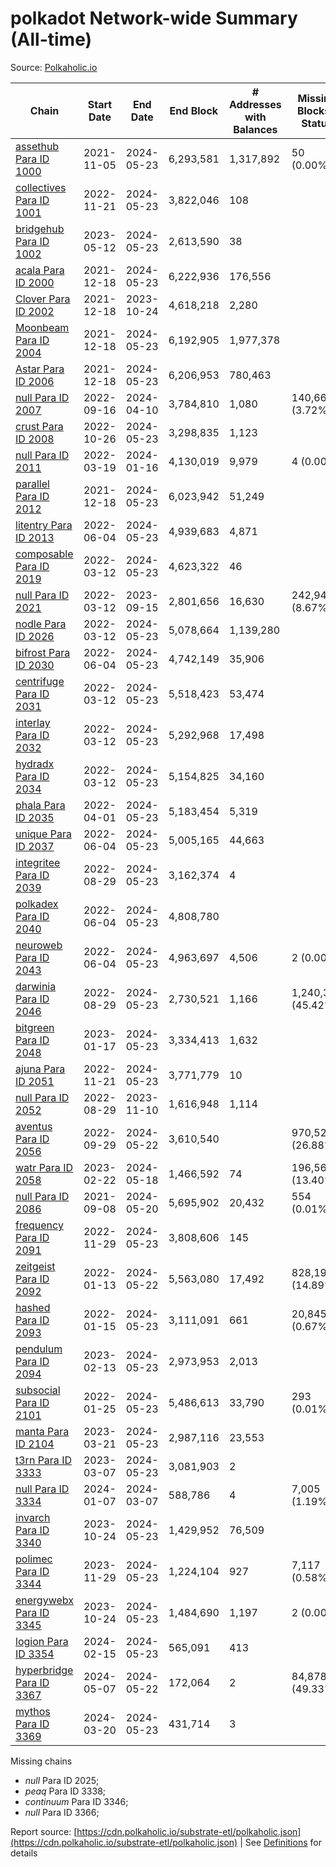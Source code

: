 # polkadot Network-wide Summary (All-time)

Source: [Polkaholic.io](https://polkaholic.io)


| Chain            | Start Date | End Date | End Block | # Addresses with Balances | Missing Blocks / Status |
| ---------------- | ---------- | ---------| --------- | ------------------------- | ----------------------- |
| [assethub Para ID 1000](/polkadot/1000-assethub) | 2021-11-05 | 2024-05-23 | 6,293,581 |  1,317,892 | 50 (0.00%)  |
| [collectives Para ID 1001](/polkadot/1001-collectives) | 2022-11-21 | 2024-05-23 | 3,822,046 |  108 |    |
| [bridgehub Para ID 1002](/polkadot/1002-bridgehub) | 2023-05-12 | 2024-05-23 | 2,613,590 |  38 |    |
| [acala Para ID 2000](/polkadot/2000-acala) | 2021-12-18 | 2024-05-23 | 6,222,936 |  176,556 |    |
| [Clover Para ID 2002](/polkadot/2002-clover) | 2021-12-18 | 2023-10-24 | 4,618,218 |  2,280 |    |
| [Moonbeam Para ID 2004](/polkadot/2004-moonbeam) | 2021-12-18 | 2024-05-23 | 6,192,905 |  1,977,378 |    |
| [Astar Para ID 2006](/polkadot/2006-astar) | 2021-12-18 | 2024-05-23 | 6,206,953 |  780,463 |    |
| [null Para ID 2007](/polkadot/2007-kapex) | 2022-09-16 | 2024-04-10 | 3,784,810 |  1,080 | 140,668 (3.72%)  |
| [crust Para ID 2008](/polkadot/2008-crust) | 2022-10-26 | 2024-05-23 | 3,298,835 |  1,123 |    |
| [null Para ID 2011](/polkadot/2011-equilibrium) | 2022-03-19 | 2024-01-16 | 4,130,019 |  9,979 | 4 (0.00%)  |
| [parallel Para ID 2012](/polkadot/2012-parallel) | 2021-12-18 | 2024-05-23 | 6,023,942 |  51,249 |    |
| [litentry Para ID 2013](/polkadot/2013-litentry) | 2022-06-04 | 2024-05-23 | 4,939,683 |  4,871 |    |
| [composable Para ID 2019](/polkadot/2019-composable) | 2022-03-12 | 2024-05-23 | 4,623,322 |  46 |    |
| [null Para ID 2021](/polkadot/2021-efinity) | 2022-03-12 | 2023-09-15 | 2,801,656 |  16,630 | 242,949 (8.67%)  |
| [nodle Para ID 2026](/polkadot/2026-nodle) | 2022-03-12 | 2024-05-23 | 5,078,664 |  1,139,280 |    |
| [bifrost Para ID 2030](/polkadot/2030-bifrost) | 2022-06-04 | 2024-05-23 | 4,742,149 |  35,906 |    |
| [centrifuge Para ID 2031](/polkadot/2031-centrifuge) | 2022-03-12 | 2024-05-23 | 5,518,423 |  53,474 |    |
| [interlay Para ID 2032](/polkadot/2032-interlay) | 2022-03-12 | 2024-05-23 | 5,292,968 |  17,498 |    |
| [hydradx Para ID 2034](/polkadot/2034-hydradx) | 2022-03-12 | 2024-05-23 | 5,154,825 |  34,160 |    |
| [phala Para ID 2035](/polkadot/2035-phala) | 2022-04-01 | 2024-05-23 | 5,183,454 |  5,319 |    |
| [unique Para ID 2037](/polkadot/2037-unique) | 2022-06-04 | 2024-05-23 | 5,005,165 |  44,663 |    |
| [integritee Para ID 2039](/polkadot/2039-integritee) | 2022-08-29 | 2024-05-23 | 3,162,374 |  4 |    |
| [polkadex Para ID 2040](/polkadot/2040-polkadex) | 2022-06-04 | 2024-05-23 | 4,808,780 |   |    |
| [neuroweb Para ID 2043](/polkadot/2043-neuroweb) | 2022-06-04 | 2024-05-23 | 4,963,697 |  4,506 | 2 (0.00%)  |
| [darwinia Para ID 2046](/polkadot/2046-darwinia) | 2022-08-29 | 2024-05-23 | 2,730,521 |  1,166 | 1,240,326 (45.42%)  |
| [bitgreen Para ID 2048](/polkadot/2048-bitgreen) | 2023-01-17 | 2024-05-23 | 3,334,413 |  1,632 |    |
| [ajuna Para ID 2051](/polkadot/2051-ajuna) | 2022-11-21 | 2024-05-23 | 3,771,779 |  10 |    |
| [null Para ID 2052](/polkadot/2052-polkadot-parathread-2052) | 2022-08-29 | 2023-11-10 | 1,616,948 |  1,114 |    |
| [aventus Para ID 2056](/polkadot/2056-aventus) | 2022-09-29 | 2024-05-22 | 3,610,540 |   | 970,522 (26.88%)  |
| [watr Para ID 2058](/polkadot/2058-watr) | 2023-02-22 | 2024-05-18 | 1,466,592 |  74 | 196,567 (13.40%)  |
| [null Para ID 2086](/polkadot/2086-kilt) | 2021-09-08 | 2024-05-20 | 5,695,902 |  20,432 | 554 (0.01%)  |
| [frequency Para ID 2091](/polkadot/2091-frequency) | 2022-11-29 | 2024-05-23 | 3,808,606 |  145 |    |
| [zeitgeist Para ID 2092](/polkadot/2092-zeitgeist) | 2022-01-13 | 2024-05-22 | 5,563,080 |  17,492 | 828,192 (14.89%)  |
| [hashed Para ID 2093](/polkadot/2093-hashed) | 2022-01-15 | 2024-05-23 | 3,111,091 |  661 | 20,845 (0.67%)  |
| [pendulum Para ID 2094](/polkadot/2094-pendulum) | 2023-02-13 | 2024-05-23 | 2,973,953 |  2,013 |    |
| [subsocial Para ID 2101](/polkadot/2101-subsocial) | 2022-01-25 | 2024-05-23 | 5,486,613 |  33,790 | 293 (0.01%)  |
| [manta Para ID 2104](/polkadot/2104-manta) | 2023-03-21 | 2024-05-23 | 2,987,116 |  23,553 |    |
| [t3rn Para ID 3333](/polkadot/3333-t3rn) | 2023-03-07 | 2024-05-23 | 3,081,903 |  2 |    |
| [null Para ID 3334](/polkadot/3334-polkadot-parathread-3334) | 2024-01-07 | 2024-03-07 | 588,786 |  4 | 7,005 (1.19%)  |
| [invarch Para ID 3340](/polkadot/3340-invarch) | 2023-10-24 | 2024-05-23 | 1,429,952 |  76,509 |    |
| [polimec Para ID 3344](/polkadot/3344-polimec) | 2023-11-29 | 2024-05-23 | 1,224,104 |  927 | 7,117 (0.58%)  |
| [energywebx Para ID 3345](/polkadot/3345-energywebx) | 2023-10-24 | 2024-05-23 | 1,484,690 |  1,197 | 2 (0.00%)  |
| [logion Para ID 3354](/polkadot/3354-logion) | 2024-02-15 | 2024-05-23 | 565,091 |  413 |    |
| [hyperbridge Para ID 3367](/polkadot/3367-hyperbridge) | 2024-05-07 | 2024-05-22 | 172,064 |  2 | 84,878 (49.33%)  |
| [mythos Para ID 3369](/polkadot/3369-mythos) | 2024-03-20 | 2024-05-23 | 431,714 |  3 |    |

Missing chains


* *null* Para ID 2025; 
* *peaq* Para ID 3338; 
* *continuum* Para ID 3346; 
* *null* Para ID 3366; 

Report source: [https://cdn.polkaholic.io/substrate-etl/polkaholic.json](https://cdn.polkaholic.io/substrate-etl/polkaholic.json) | See [Definitions](/DEFINITIONS.md) for details
